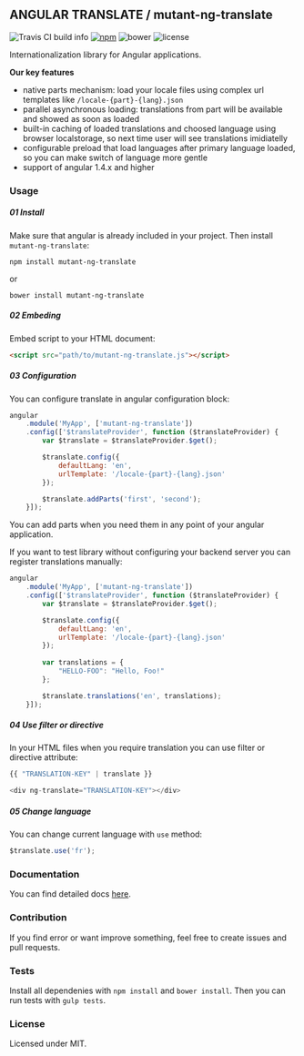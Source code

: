 ## ANGULAR TRANSLATE / mutant-ng-translate
![Travis CI build info](https://travis-ci.org/accetone/mutant-ng-translate.svg?branch=master)
[![npm](https://img.shields.io/badge/npm-v.1.1.0-blue.svg)](https://www.npmjs.com/package/mutant-ng-translate)
![bower](https://img.shields.io/badge/bower-v.1.1.0-blue.svg)
![license](https://img.shields.io/badge/license-MIT-orange.svg)  

Internationalization library for Angular applications.  

**Our key features**  
- native parts mechanism: load your locale files using complex url templates like `/locale-{part}-{lang}.json`  
- parallel asynchronous loading: translations from part will be available and showed as soon as loaded  
- built-in caching of loaded translations and choosed language using browser localstorage, 
so next time user will see translations imidiatelly  
- configurable preload that load languages after primary language loaded,
so you can make switch of language more gentle
- support of angular 1.4.x and higher

### Usage

##### 01 Install

Make sure that angular is already included in your project.
Then install `mutant-ng-translate`:

```
npm install mutant-ng-translate
```

or

```
bower install mutant-ng-translate
```

##### 02 Embeding
Embed script to your HTML document:

```html
<script src="path/to/mutant-ng-translate.js"></script>
```

##### 03 Configuration

You can configure translate in angular configuration block: 

```javascript
angular
    .module('MyApp', ['mutant-ng-translate'])
    .config(['$translateProvider', function ($translateProvider) {
        var $translate = $translateProvider.$get();

        $translate.config({
            defaultLang: 'en',
            urlTemplate: '/locale-{part}-{lang}.json'
        });

        $translate.addParts('first', 'second');
    }]);
```

You can add parts when you need them in any point of your angular application.  

If you want to test library without configuring your backend server you can register translations manually:

```javascript
angular
    .module('MyApp', ['mutant-ng-translate'])
    .config(['$translateProvider', function ($translateProvider) {
        var $translate = $translateProvider.$get();

        $translate.config({
            defaultLang: 'en',
            urlTemplate: '/locale-{part}-{lang}.json'
        });
        
        var translations = {
            "HELLO-FOO": "Hello, Foo!"
        };

        $translate.translations('en', translations);
    }]);
```

##### 04 Use filter or directive

In your HTML files when you require translation you can use filter or directive attribute:
```javascript
{{ "TRANSLATION-KEY" | translate }}

<div ng-translate="TRANSLATION-KEY"></div>
```

##### 05 Change language

You can change current language with `use` method:

```javascript
$translate.use('fr');
```

### Documentation
You can find detailed docs [here](http://accetone.github.io/mutant-ng-translate-docs/#/api/translate).


### Contribution

If you find error or want improve something, feel free to create issues and pull requests.

### Tests

Install all dependenies with `npm install` and `bower install`. Then you can run tests with `gulp tests`.

### License

Licensed under MIT.
